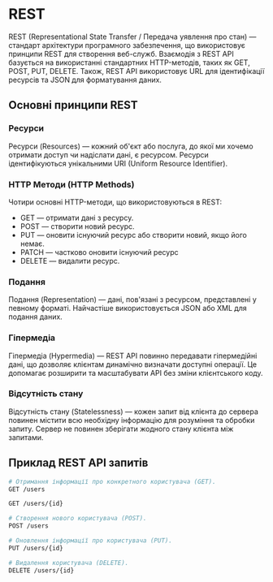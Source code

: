 # REST

REST (Representational State Transfer / Передача уявлення про стан) — стандарт архітектури програмного забезпечення, що використовує принципи REST для створення веб-служб. Взаємодія з REST API базується на використанні стандартних HTTP-методів, таких як GET, POST, PUT, DELETE. Також, REST API використовує URL для ідентифікації ресурсів та JSON для форматування даних.

## Основні принципи REST

### Ресурси

Ресурси (Resources) — кожний об'єкт або послуга, до якої ми хочемо отримати доступ чи надіслати дані, є ресурсом. Ресурси ідентифікуються унікальними URI (Uniform Resource Identifier).

### HTTP Методи (HTTP Methods)

Чотири основні HTTP-методи, що використовуються в REST:

- GET — отримати дані з ресурсу.
- POST — створити новий ресурс.
- PUT — оновити існуючий ресурс або створити новий, якщо його немає.
- PATCH — частково оновити існуючий ресурс
- DELETE — видалити ресурс.

### Подання

Подання (Representation) — дані, пов'язані з ресурсом, представлені у певному форматі. Найчастіше використовується JSON або XML для подання даних.

### Гіпермедіа

Гіпермедіа (Hypermedia) — REST API повинно передавати гіпермедійні дані, що дозволяє клієнтам динамічно визначати доступні операції. Це допомагає розширити та масштабувати API без зміни клієнтського коду.

### Відсутність стану

Відсутність стану (Statelessness) — кожен запит від клієнта до сервера повинен містити всю необхідну інформацію для розуміння та обробки запиту. Сервер не повинен зберігати жодного стану клієнта між запитами.

## Приклад REST API запитів

```bash
# Отримання інформації про конкретного користувача (GET).
GET /users

GET /users/{id}

# Створення нового користувача (POST).
POST /users

# Оновлення інформації про користувача (PUT).
PUT /users/{id}

# Видалення користувача (DELETE).
DELETE /users/{id}
```
